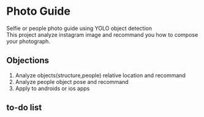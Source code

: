 # **Photo Guide**


Selfie or people photo guide using YOLO object detection   
This project analyze instagram image and recommand you how to compose your photograph.   

## Objections
   
1. Analyze objects(structure,people) relative location and recommand
2. Analyze people object pose and recommand
3. Apply to androids or ios apps

## to-do list

